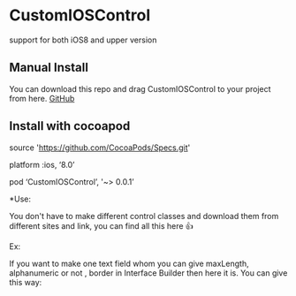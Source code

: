 # CustomIOSControl

support for both iOS8 and upper version

## Manual Install
You can download this repo and drag CustomIOSControl to your project from here.
[GitHub](https://github.com/miralmegha/CustomIOSControl.git)
## Install with cocoapod

source 'https://github.com/CocoaPods/Specs.git'

platform :ios, ‘8.0’

pod ‘CustomIOSControl’, '~> 0.0.1’

*Use:

You don't have to make different control classes and download them from different sites and link, you can find all this here :+1: 

Ex:

If you want to make one text field whom you can give maxLength, alphanumeric or not , border in Interface Builder then here it is. You can give this way:






